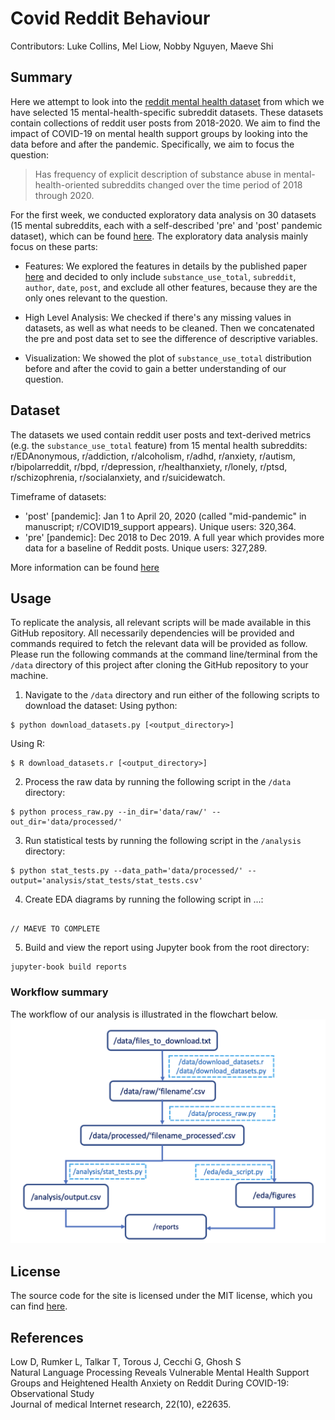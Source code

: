# Covid Reddit Behaviour

Contributors: Luke Collins, Mel Liow, Nobby Nguyen, Maeve Shi

## Summary

Here we attempt to look into the [reddit mental health dataset](https://zenodo.org/record/3941387#.YZl5BC1h1QL) from which we have selected 15 mental-health-specific subreddit datasets. These datasets contain collections of reddit user posts from 2018-2020. We aim to find the impact of COVID-19 on mental health support groups by looking into the data before and after the pandemic. Specifically, we aim to focus the question:  

> Has frequency of explicit description of substance abuse in mental-health-oriented subreddits changed over the time period of 2018 through 2020.

For the first week, we conducted exploratory data analysis on 30 datasets (15 mental subreddits, each with a self-described 'pre' and 'post' pandemic dataset), which can be found [here](https://github.com/UBC-MDS/covid_reddit_behaviour/tree/eda/eda/subreddit). The exploratory data analysis mainly focus on these parts:

- Features: We explored the features in details by the published paper [here](https://www.jmir.org/2020/10/e22635/.) and decided to only include `substance_use_total`, `subreddit`, `author`, `date`, `post`, and exclude all other features, because they are the only ones relevant to the question. 

- High Level Analysis: We checked if there's any missing values in datasets, as well as what needs to be cleaned. Then we concatenated the pre and post data set to see the difference of descriptive variables.  

- Visualization: We showed the plot of `substance_use_total` distribution before and after the covid to gain a better understanding of our question. 


## Dataset

The datasets we used contain reddit user posts and text-derived metrics (e.g. the `substance_use_total` feature) from 15 mental health subreddits: r/EDAnonymous, r/addiction, r/alcoholism, r/adhd, r/anxiety, r/autism, r/bipolarreddit, r/bpd, r/depression, r/healthanxiety, r/lonely, r/ptsd, r/schizophrenia, r/socialanxiety, and r/suicidewatch.

Timeframe of datasets: 

- 'post' [pandemic]: Jan 1 to April 20, 2020 (called "mid-pandemic" in manuscript; r/COVID19_support appears). Unique users: 320,364. 
- 'pre' [pandemic]: Dec 2018 to Dec 2019. A full year which provides more data for a baseline of Reddit posts. Unique users: 327,289.

More information can be found [here](https://zenodo.org/record/3941387#.YZl5BC1h1QL)


## Usage
To replicate the analysis, all relevant scripts will be made available in this GitHub repository. All necessarily dependencies will be provided and commands required to fetch the relevant data will be provided as follow. Please run the following commands at the command line/terminal from the `/data` directory of this project after cloning the GitHub repository to your machine.

1. Navigate to the `/data` directory and run either of the following scripts to download the dataset:
Using python:
```console
$ python download_datasets.py [<output_directory>]
```

Using R:
```console
$ R download_datasets.r [<output_directory>]
```

2. Process the raw data by running the following script in the `/data` directory:
```console
$ python process_raw.py --in_dir='data/raw/' --out_dir='data/processed/'
```

3. Run statistical tests by running the following script in the `/analysis` directory:
```console
$ python stat_tests.py --data_path='data/processed/' --output='analysis/stat_tests/stat_tests.csv'
```

4. Create EDA diagrams by running the following script in ...:
```console

// MAEVE TO COMPLETE
```

5. Build and view the report using Jupyter book from the root directory:
```console
jupyter-book build reports
```

### Workflow summary
The workflow of our analysis is illustrated in the flowchart below.
![Flowchart](flowchart.png)

## License
The source code for the site is licensed under the MIT license, which you can find [here](https://github.com/UBC-MDS/covid_reddit_behaviour/blob/main/LICENSE).
## References
Low D, Rumker L, Talkar T, Torous J, Cecchi G, Ghosh S  
Natural Language Processing Reveals Vulnerable Mental Health Support Groups and Heightened Health Anxiety on Reddit During COVID-19: Observational Study  
Journal of medical Internet research, 22(10), e22635.
